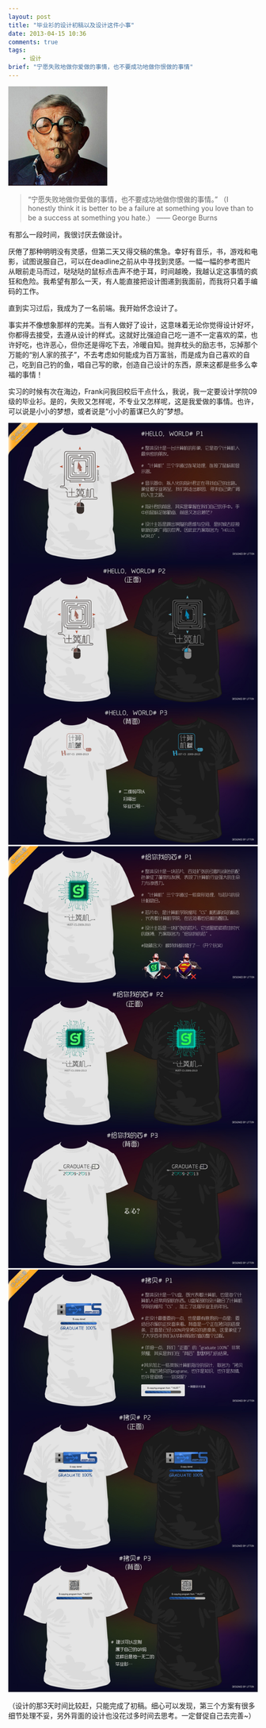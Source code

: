 ```yaml
---
layout: post
title: "毕业衫的设计初稿以及设计这件小事"
date: 2013-04-15 10:36
comments: true
tags: 
	- 设计
brief: "宁愿失败地做你爱做的事情，也不要成功地做你恨做的事情"
---
```

![乔治·伯恩斯，美国著名喜剧演员，八十高龄时夺得了奥斯卡奖](/assets/blogImg/bys0.jpg)  
> “宁愿失败地做你爱做的事情，也不要成功地做你恨做的事情。” （I honestly think it is better to be a failure at something you love than to be a success at something you hate.） —— George Burns

有那么一段时间，我很讨厌去做设计。           

厌倦了那种明明没有灵感，但第二天又得交稿的焦急。幸好有音乐，书，游戏和电影，试图说服自己，可以在deadline之前从中寻找到灵感。一幅一幅的参考图片从眼前走马而过，哒哒哒的鼠标点击声不绝于耳，时间越晚，我越认定这事情的疯狂和危险。我希望有那么一天，有人能直接把设计图递到我面前，而我将只着手编码的工作。

直到实习过后，我成为了一名前端。我开始怀念设计了。
<!-- more -->
事实并不像想象那样的完美。当有人做好了设计，这意味着无论你觉得设计好坏，你都得去接受，去遵从设计的样式。这就好比强迫自己吃一道不一定喜欢的菜，也许好吃，也许恶心，但你还是得吃下去，冷暖自知。抛弃枕头的励志书，忘掉那个万能的“别人家的孩子”，不去考虑如何能成为百万富翁，而是成为自己喜欢的自己，吃到自己钓的鱼，唱自己写的歌，创造自己设计的东西，原来这都是些多么幸福的事情！

实习的时候有次在海边，Frank问我回校后干点什么，我说，我一定要设计学院09级的毕业衫。是的，失败又怎样呢，不专业又怎样呢，这是我爱做的事情。也许，可以说是小小的梦想，或者说是“小小的蓄谋已久的”梦想。

![毕业衫方案1](/assets/blogImg/bys1.jpg) 
![毕业衫方案2](/assets/blogImg/bys2.jpg) 
![毕业衫方案3](/assets/blogImg/bys3.jpg) 

（设计的那3天时间比较赶，只能完成了初稿。细心可以发现，第三个方案有很多细节处理不妥，另外背面的设计也没花过多时间去思考。一定督促自己去完善~）
